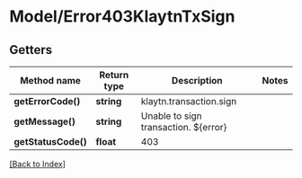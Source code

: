 # Model/Error403KlaytnTxSign

## Getters

Method name | Return type | Description | Notes
------------ | ------------- | ------------- | -------------
**getErrorCode()** | **string** | klaytn.transaction.sign |
**getMessage()** | **string** | Unable to sign transaction. ${error} |
**getStatusCode()** | **float** | 403 |

[[Back to Index]](../index.md)
